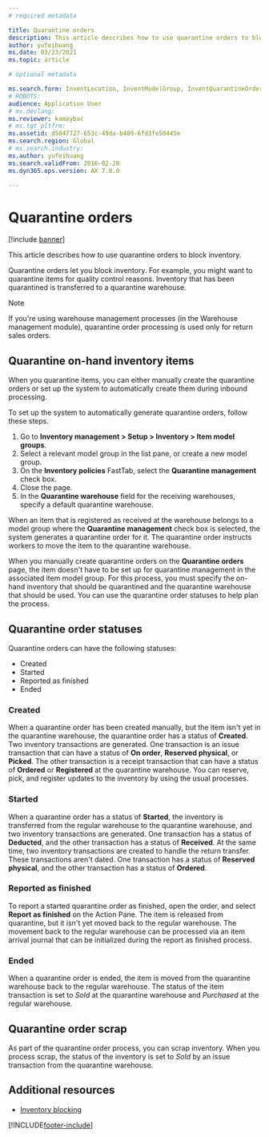 ```yaml
---
# required metadata

title: Quarantine orders
description: This article describes how to use quarantine orders to block inventory.
author: yufeihuang
ms.date: 03/23/2021
ms.topic: article

# optional metadata

ms.search.form: InventLocation, InventModelGroup, InventQuarantineOrder, InventQuarantineParmEnd, InventQuarantineParmReportFinished, InventQuarantineParmStartUp, InventTrans
# ROBOTS:
audience: Application User
# ms.devlang:
ms.reviewer: kamaybac
# ms.tgt_pltfrm:
ms.assetid: d5047727-653c-49da-b489-6fd3fe50445e
ms.search.region: Global
# ms.search.industry:
ms.author: yufeihuang
ms.search.validFrom: 2016-02-28
ms.dyn365.ops.version: AX 7.0.0

---
```


# Quarantine orders

[!include [banner](../includes/banner.md)]

This article describes how to use quarantine orders to block inventory.

Quarantine orders let you block inventory. For example, you might want to quarantine items for quality control reasons. Inventory that has been quarantined is transferred to a quarantine warehouse.

> [!NOTE]
> If you're using warehouse management processes (in the Warehouse management module), quarantine order processing is used only for return sales orders.

## Quarantine on-hand inventory items

When you quarantine items, you can either manually create the quarantine orders or set up the system to automatically create them during inbound processing.

To set up the system to automatically generate quarantine orders, follow these steps.

1. Go to **Inventory management \> Setup \> Inventory \> Item model groups**.
1. Select a relevant model group in the list pane, or create a new model group.
1. On the **Inventory policies** FastTab, select the **Quarantine management** check box.
1. Close the page.
1. In the **Quarantine warehouse** field for the receiving warehouses, specify a default quarantine warehouse.

When an item that is registered as received at the warehouse belongs to a model group where the **Quarantine management** check box is selected, the system generates a quarantine order for it. The quarantine order instructs workers to move the item to the quarantine warehouse.

When you manually create quarantine orders on the **Quarantine orders** page, the item doesn't have to be set up for quarantine management in the associated item model group. For this process, you must specify the on-hand inventory that should be quarantined and the quarantine warehouse that should be used. You can use the quarantine order statuses to help plan the process.

## Quarantine order statuses

Quarantine orders can have the following statuses:

- Created
- Started
- Reported as finished
- Ended

### Created

When a quarantine order has been created manually, but the item isn't yet in the quarantine warehouse, the quarantine order has a status of **Created**. Two inventory transactions are generated. One transaction is an issue transaction that can have a status of **On order**, **Reserved physical**, or **Picked**. The other transaction is a receipt transaction that can have a status of **Ordered** or **Registered** at the quarantine warehouse. You can reserve, pick, and register updates to the inventory by using the usual processes.

### Started

When a quarantine order has a status of **Started**, the inventory is transferred from the regular warehouse to the quarantine warehouse, and two inventory transactions are generated. One transaction has a status of **Deducted**, and the other transaction has a status of **Received**. At the same time, two inventory transactions are created to handle the return transfer. These transactions aren't dated. One transaction has a status of **Reserved physical**, and the other transaction has a status of **Ordered**.

### Reported as finished

To report a started quarantine order as finished, open the order, and select **Report as finished** on the Action Pane. The item is released from quarantine, but it isn't yet moved back to the regular warehouse. The movement back to the regular warehouse can be processed via an item arrival journal that can be initialized during the report as finished process.

### Ended

When a quarantine order is ended, the item is moved from the quarantine warehouse back to the regular warehouse. The status of the item transaction is set to *Sold* at the quarantine warehouse and *Purchased* at the regular warehouse.

## Quarantine order scrap

As part of the quarantine order process, you can scrap inventory. When you process scrap, the status of the inventory is set to *Sold* by an issue transaction from the quarantine warehouse.

## Additional resources

- [Inventory blocking](inventory-blocking.md)

[!INCLUDE[footer-include](../../includes/footer-banner.md)]
